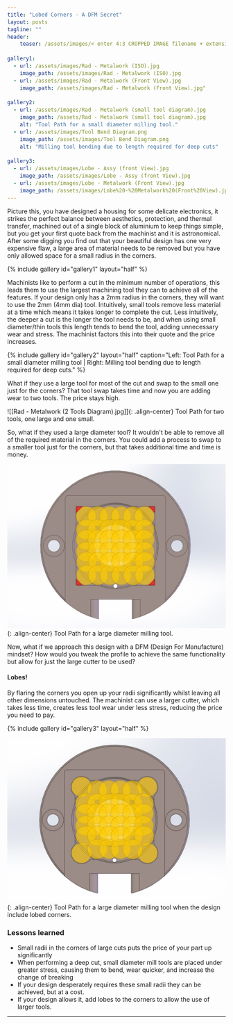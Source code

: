 ```yaml
---
title: "Lobed Corners - A DFM Secret"
layout: posts
tagline: ""
header:
    teaser: /assets/images/< enter 4:3 CROPPED IMAGE filename + extension here >

gallery1:
  - url: /assets/images/Rad - Metalwork (ISO).jpg
    image_path: /assets/images/Rad - Metalwork (ISO).jpg
  - url: /assets/images/Rad - Metalwork (Front View).jpg
    image_path: /assets/images/Rad - Metalwork (Front View).jpg"

gallery2:
  - url: /assets/images/Rad - Metalwork (small tool diagram).jpg
    image_path: /assets/Rad - Metalwork (small tool diagram).jpg
    alt: "Tool Path for a small diameter milling tool."
  - url: /assets/images/Tool Bend Diagram.png
    image_path: /assets/images/Tool Bend Diagram.png
    alt: "Milling tool bending due to length required for deep cuts"

gallery3:
  - url: /assets/images/Lobe - Assy (front View).jpg
    image_path: /assets/images/Lobe - Assy (front View).jpg
  - url: /assets/images/Lobe - Metalwork (Front View).jpg
    image_path: /assets/images/Lobe%20-%20Metalwork%20(Front%20View).jpg
---
```


Picture this, you have designed a housing for some delicate electronics, it strikes the perfect balance between aesthetics, protection, and thermal transfer, machined out of a single block of aluminium to keep things simple, but you get your first quote back from the machinist and it is astronomical. After some digging you find out that your beautiful design has one very expensive flaw, a large area of material needs to be removed but you have only allowed space for a small radius in the corners.

{% include gallery id="gallery1" layout="half" %}

Machinists like to perform a cut in the minimum number of operations, this leads them to use the largest machining tool they can to achieve all of the features. If your design only has a 2mm radius in the corners, they will want to use the 2mm (4mm dia) tool. Intuitively, small tools remove less material at a time which means it takes longer to complete the cut. Less intuitively, the deeper a cut is the longer the tool needs to be, and when using small diameter/thin tools this length tends to bend the tool, adding unnecessary wear and stress. The machinist factors this into their quote and the price increases.

{% include gallery id="gallery2" layout="half" caption="Left: Tool Path for a small diameter milling tool  |  Right: Milling tool bending due to length required for deep cuts." %}

What if they use a large tool for most of the cut and swap to the small one just for the corners? That tool swap takes time and now you are adding wear to two tools. The price stays high.

![[Rad - Metalwork (2 Tools Diagram).jpg]]{: .align-center}
Tool Path for two tools, one large and one small.

So, what if they used a large diameter tool? It wouldn't be able to remove all of the required material in the corners. You could add a process to swap to a smaller tool just for the corners, but that takes additional time and time is money.

![Rad - Metalwork (large tool unmachined areas)](../assets/images/Rad%20-%20Metalwork%20(large%20tool%20unmachined%20areas).jpg){: .align-center}
Tool Path for a large diameter milling tool.

Now, what if we approach this design with a DFM (Design For Manufacture) mindset? How would you tweak the profile to achieve the same functionality but allow for just the large cutter to be used? 

#### Lobes!

By flaring the corners you open up your radii significantly whilst leaving all other dimensions untouched. The machinist can use a larger cutter, which takes less time, creates less tool wear under less stress, reducing the price you need to pay.

{% include gallery id="gallery3" layout="half" %} 

![Lobe - Metalwork (large tool diagram)](../assets/images/Lobe%20-%20Metalwork%20(large%20tool%20diagram).jpg){: .align-center}
Tool Path for a large diameter milling tool when the design include lobed corners.

### Lessons learned

- Small radii in the corners of large cuts puts the price of your part up significantly
- When performing a deep cut, small diameter mill tools are placed under greater stress, causing them to bend, wear quicker, and increase the change of breaking
- If your design desperately requires these small radii they can be achieved, but at a cost.
- If your design allows it, add lobes to the corners to allow the use of larger tools.
***